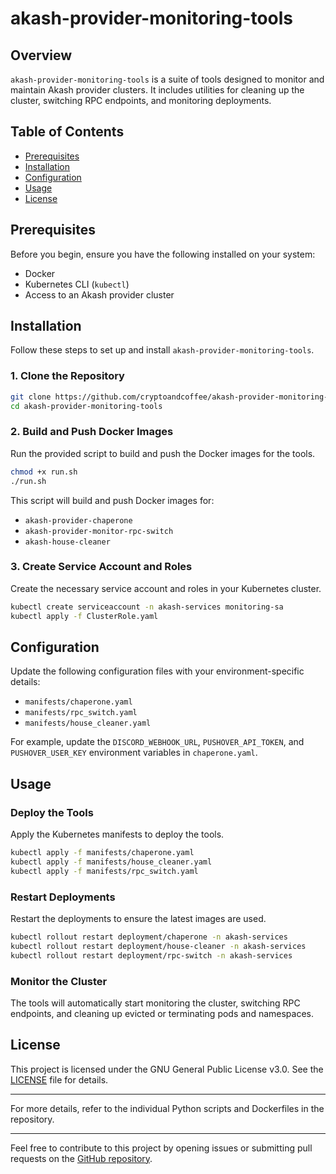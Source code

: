 
# akash-provider-monitoring-tools

## Overview

`akash-provider-monitoring-tools` is a suite of tools designed to monitor and maintain Akash provider clusters. It includes utilities for cleaning up the cluster, switching RPC endpoints, and monitoring deployments.

## Table of Contents

- [Prerequisites](#prerequisites)
- [Installation](#installation)
- [Configuration](#configuration)
- [Usage](#usage)
- [License](#license)

## Prerequisites

Before you begin, ensure you have the following installed on your system:

- Docker
- Kubernetes CLI (`kubectl`)
- Access to an Akash provider cluster

## Installation

Follow these steps to set up and install `akash-provider-monitoring-tools`.

### 1. Clone the Repository

```bash
git clone https://github.com/cryptoandcoffee/akash-provider-monitoring-tools.git
cd akash-provider-monitoring-tools
```

### 2. Build and Push Docker Images

Run the provided script to build and push the Docker images for the tools.

```bash
chmod +x run.sh
./run.sh
```

This script will build and push Docker images for:
- `akash-provider-chaperone`
- `akash-provider-monitor-rpc-switch`
- `akash-house-cleaner`

### 3. Create Service Account and Roles

Create the necessary service account and roles in your Kubernetes cluster.

```bash
kubectl create serviceaccount -n akash-services monitoring-sa
kubectl apply -f ClusterRole.yaml
```

## Configuration

Update the following configuration files with your environment-specific details:

- `manifests/chaperone.yaml`
- `manifests/rpc_switch.yaml`
- `manifests/house_cleaner.yaml`

For example, update the `DISCORD_WEBHOOK_URL`, `PUSHOVER_API_TOKEN`, and `PUSHOVER_USER_KEY` environment variables in `chaperone.yaml`.

## Usage

### Deploy the Tools

Apply the Kubernetes manifests to deploy the tools.

```bash
kubectl apply -f manifests/chaperone.yaml
kubectl apply -f manifests/house_cleaner.yaml
kubectl apply -f manifests/rpc_switch.yaml
```

### Restart Deployments

Restart the deployments to ensure the latest images are used.

```bash
kubectl rollout restart deployment/chaperone -n akash-services
kubectl rollout restart deployment/house-cleaner -n akash-services
kubectl rollout restart deployment/rpc-switch -n akash-services
```

### Monitor the Cluster

The tools will automatically start monitoring the cluster, switching RPC endpoints, and cleaning up evicted or terminating pods and namespaces.

## License

This project is licensed under the GNU General Public License v3.0. See the [LICENSE](./LICENSE) file for details.

---

For more details, refer to the individual Python scripts and Dockerfiles in the repository.

---

Feel free to contribute to this project by opening issues or submitting pull requests on the [GitHub repository](https://github.com/cryptoandcoffee/akash-provider-monitoring-tools).

